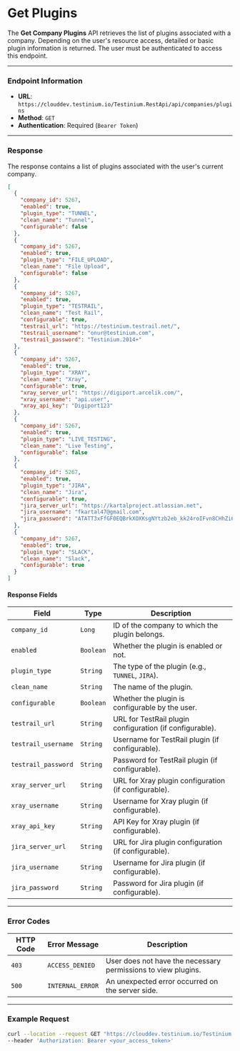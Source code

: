 # Get Plugins

The **Get Company Plugins** API retrieves the list of plugins associated with a company. Depending on the user's resource access, detailed or basic plugin information is returned. The user must be authenticated to access this endpoint.

***

### Endpoint Information

* **URL**: `https://clouddev.testinium.io/Testinium.RestApi/api/companies/plugins`
* **Method**: `GET`
* **Authentication**: Required (`Bearer Token`)

***

### Response

The response contains a list of plugins associated with the user's current company.

```json
[
  {
    "company_id": 5267,
    "enabled": true,
    "plugin_type": "TUNNEL",
    "clean_name": "Tunnel",
    "configurable": false
  },
  {
    "company_id": 5267,
    "enabled": true,
    "plugin_type": "FILE_UPLOAD",
    "clean_name": "File Upload",
    "configurable": false
  },
  {
    "company_id": 5267,
    "enabled": true,
    "plugin_type": "TESTRAIL",
    "clean_name": "Test Rail",
    "configurable": true,
    "testrail_url": "https://testinium.testrail.net/",
    "testrail_username": "onur@testinium.com",
    "testrail_password": "Testinium.2014+"
  },
  {
    "company_id": 5267,
    "enabled": true,
    "plugin_type": "XRAY",
    "clean_name": "Xray",
    "configurable": true,
    "xray_server_url": "https://digiport.arcelik.com/",
    "xray_username": "api.user",
    "xray_api_key": "Digiport123"
  },
  {
    "company_id": 5267,
    "enabled": true,
    "plugin_type": "LIVE_TESTING",
    "clean_name": "Live Testing",
    "configurable": false
  },
  {
    "company_id": 5267,
    "enabled": true,
    "plugin_type": "JIRA",
    "clean_name": "Jira",
    "configurable": true,
    "jira_server_url": "https://kartalproject.atlassian.net",
    "jira_username": "fkartal47@gmail.com",
    "jira_password": "ATATT3xFfGF0EQBrkXOXKsgNYtzb2eb_kk24roIFvn8CHhZi6M9izqoLUzp7Xs3KYmBxXhazIVpZMIgBn4ObAZ9ihojgW81rcfExaCCvpIhxFB2uZdZNpSsXpGwwEIvBl043C1GRtz-9imhcD0Kt77RqmIIZPabFltuH3rwVDvJBIYjYw1N37jg=1A695405"
  },
  {
    "company_id": 5267,
    "enabled": true,
    "plugin_type": "SLACK",
    "clean_name": "Slack",
    "configurable": true
  }
]
```

#### Response Fields

| Field               | Type      | Description                                              |
| ------------------- | --------- | -------------------------------------------------------- |
| `company_id`        | `Long`    | ID of the company to which the plugin belongs.           |
| `enabled`           | `Boolean` | Whether the plugin is enabled or not.                    |
| `plugin_type`       | `String`  | The type of the plugin (e.g., `TUNNEL`, `JIRA`).         |
| `clean_name`        | `String`  | The name of the plugin.                                  |
| `configurable`      | `Boolean` | Whether the plugin is configurable by the user.          |
| `testrail_url`      | `String`  | URL for TestRail plugin configuration (if configurable). |
| `testrail_username` | `String`  | Username for TestRail plugin (if configurable).          |
| `testrail_password` | `String`  | Password for TestRail plugin (if configurable).          |
| `xray_server_url`   | `String`  | URL for Xray plugin configuration (if configurable).     |
| `xray_username`     | `String`  | Username for Xray plugin (if configurable).              |
| `xray_api_key`      | `String`  | API Key for Xray plugin (if configurable).               |
| `jira_server_url`   | `String`  | URL for Jira plugin configuration (if configurable).     |
| `jira_username`     | `String`  | Username for Jira plugin (if configurable).              |
| `jira_password`     | `String`  | Password for Jira plugin (if configurable).              |

***

### Error Codes

| HTTP Code | Error Message    | Description                                                   |
| --------- | ---------------- | ------------------------------------------------------------- |
| `403`     | `ACCESS_DENIED`  | User does not have the necessary permissions to view plugins. |
| `500`     | `INTERNAL_ERROR` | An unexpected error occurred on the server side.              |

***

### Example Request

```bash
curl --location --request GET "https://clouddev.testinium.io/Testinium.RestApi/api/companies/plugins" \
--header 'Authorization: Bearer <your_access_token>'
```
